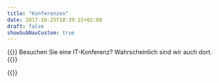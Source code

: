 ```yaml
---
title: "Konferenzen"
date: 2017-10-25T10:39:22+02:00
draft: false
showSubNavCustom: true
---
```


{{<highlight title="Konferenzen" >}}
Besuchen Sie eine IT-Konferenz? Wahrscheinlich sind wir auch dort.
{{</highlight>}}


{{<events-conferences>}}